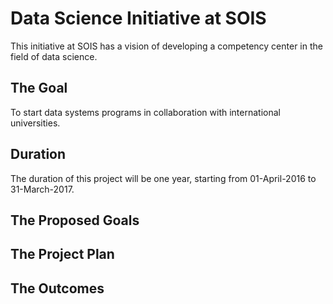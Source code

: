 # Data Science Initiative at SOIS
This initiative at SOIS has a vision of developing a competency center in the field of data science.

## The Goal
To start data systems programs in collaboration with international universities.

## Duration
The duration of this project will be one year, starting from 01-April-2016 to 31-March-2017.

## The Proposed Goals


## The Project Plan


## The Outcomes




